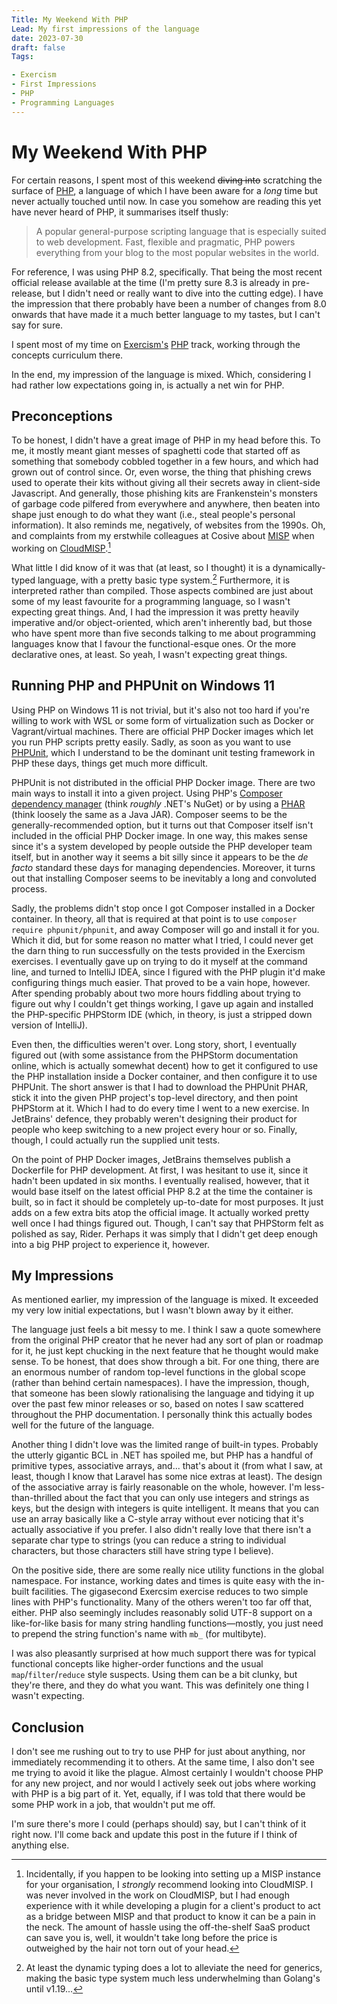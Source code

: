 ```yaml
---
Title: My Weekend With PHP
Lead: My first impressions of the language
date: 2023-07-30
draft: false
Tags:

- Exercism
- First Impressions
- PHP
- Programming Languages
---
```


# My Weekend With PHP

For certain reasons, I spent most of this weekend ~~diving into~~ scratching the surface of [PHP](https://www.php.net/), a language of which I have been aware for a _long_ time but never actually touched until now.  In case you somehow are reading this yet have never heard of PHP, it summarises itself thusly:

> A popular general-purpose scripting language that is especially suited to web development.
> Fast, flexible and pragmatic, PHP powers everything from your blog to the most popular websites in the world.

For reference, I was using PHP 8.2, specifically.  That being the most recent official release available at the time (I'm pretty sure 8.3 is already in pre-release, but I didn't need or really want to dive into the cutting edge).  I have the impression that there probably have been a number of changes from 8.0 onwards that have made it a much better language to my tastes, but I can't say for sure.

I spent most of my time on [Exercism's](https://exercism.org/) [PHP](https://exercism.org/tracks/php) track, working through the concepts curriculum there.

In the end, my impression of the language is mixed.  Which, considering I had rather low expectations going in, is actually a net win for PHP.

## Preconceptions

To be honest, I didn't have a great image of PHP in my head before this.  To me, it mostly meant giant messes of spaghetti code that started off as something that somebody cobbled together in a few hours, and which had grown out of control since.  Or, even worse, the thing that phishing crews used to operate their kits without giving all their secrets away in client-side Javascript.  And generally, those phishing kits are Frankenstein's monsters of garbage code pilfered from everywhere and anywhere, then beaten into shape just enough to do what they want (i.e., steal people's personal information).  It also reminds me, negatively, of websites from the 1990s.  Oh, and complaints from my erstwhile colleagues at Cosive about [MISP](https://www.misp-project.org/) when working on [CloudMISP](https://www.cosive.com/cloud-misp).[^cloudmisp]

[^cloudmisp]:  Incidentally, if you happen to be looking into setting up a MISP instance for your organisation, I _strongly_ recommend looking into CloudMISP.  I was never involved in the work on CloudMISP, but I had enough experience with it while developing a plugin for a client's product to act as a bridge between MISP and that product to know it can be a pain in the neck.  The amount of hassle using the off-the-shelf SaaS product can save you is, well, it wouldn't take long before the price is outweighed by the hair not torn out of your head.

What little I did know of it was that (at least, so I thought) it is a dynamically-typed language, with a pretty basic type system.[^golang]  Furthermore, it is interpreted rather than compiled.  Those aspects combined are just about some of my least favourite for a programming language, so I wasn't expecting great things.  And, I had the impression it was pretty heavily imperative and/or object-oriented, which aren't inherently bad, but those who have spent more than five seconds talking to me about programming languages know that I favour the functional-esque ones.  Or the more declarative ones, at least.  So yeah, I wasn't expecting great things.

[^golang]:  At least the dynamic typing does a lot to alleviate the need for generics, making the basic type system much less underwhelming than Golang's until v1.19...

## Running PHP and PHPUnit on Windows 11

Using PHP on Windows 11 is not trivial, but it's also not too hard if you're willing to work with WSL or some form of virtualization such as Docker or Vagrant/virtual machines.  There are official PHP Docker images which let you run PHP scripts pretty easily.  Sadly, as soon as you want to use [PHPUnit](https://phpunit.de/), which I understand to be the dominant unit testing framework in PHP these days, things get much more difficult.

PHPUnit is not distributed in the official PHP Docker image.  There are two main ways to install it into a given project.  Using PHP's [Composer dependency manager](https://getcomposer.org/) (think _roughly_ .NET's NuGet) or by using a [PHAR](https://www.php.net/manual/en/book.phar.php) (think loosely the same as a Java JAR).  Composer seems to be the generally-recommended option, but it turns out that Composer itself isn't included in the official PHP Docker image.  In one way, this makes sense since it's a system developed by people outside the PHP developer team itself, but in another way it seems a bit silly since it appears to be the _de facto_ standard these days for managing dependencies.  Moreover, it turns out that installing Composer seems to be inevitably a long and convoluted process.

Sadly, the problems didn't stop once I got Composer installed in a Docker container.  In theory, all that is required at that point is to use `composer require phpunit/phpunit`, and away Composer will go and install it for you.  Which it did, but for some reason no matter what I tried, I could never get the darn thing to run successfully on the tests provided in the Exercism exercises.  I eventually gave up on trying to do it myself at the command line, and turned to IntelliJ IDEA, since I figured with the PHP plugin it'd make configuring things much easier.  That proved to be a vain hope, however.  After spending probably about two more hours fiddling about trying to figure out why I couldn't get things working, I gave up again and installed the PHP-specific PHPStorm IDE (which, in theory, is just a stripped down version of IntelliJ).

Even then, the difficulties weren't over.  Long story, short, I eventually figured out (with some assistance from the PHPStorm documentation online, which is actually somewhat decent) how to get it configured to use the PHP installation inside a Docker container, and then configure it to use PHPUnit.  The short answer is that I had to download the PHPUnit PHAR, stick it into the given PHP project's top-level directory, and then point PHPStorm at it.  Which I had to do every time I went to a new exercise.  In JetBrains' defence, they probably weren't designing their product for people who keep switching to a new project every hour or so.  Finally, though, I could actually run the supplied unit tests.

On the point of PHP Docker images, JetBrains themselves publish a Dockerfile for PHP development.  At first, I was hesitant to use it, since it hadn't been updated in six months.  I eventually realised, however, that it would base itself on the latest official PHP 8.2 at the time the container is built, so in fact it should be completely up-to-date for most purposes.  It just adds on a few extra bits atop the official image.  It actually worked pretty well once I had things figured out.  Though, I can't say that PHPStorm felt as polished as say, Rider.  Perhaps it was simply that I didn't get deep enough into a big PHP project to experience it, however.

## My Impressions

As mentioned earlier, my impression of the language is mixed.  It exceeded my very low initial expectations, but I wasn't blown away by it either.

The language just feels a bit messy to me.  I think I saw a quote somewhere from the original PHP creator that he never had any sort of plan or roadmap for it, he just kept chucking in the next feature that he thought would make sense.  To be honest, that does show through a bit.  For one thing, there are an enormous number of random top-level functions in the global scope (rather than behind certain namespaces).  I have the impression, though, that someone has been slowly rationalising the language and tidying it up over the past few minor releases or so, based on notes I saw scattered throughout the PHP documentation.  I personally think this actually bodes well for the future of the language.

Another thing I didn't love was the limited range of built-in types.  Probably the utterly gigantic BCL in .NET has spoiled me, but PHP has a handful of primitive types, associative arrays, and...  that's about it (from what I saw, at least, though I know that Laravel has some nice extras at least).  The design of the associative array is fairly reasonable on the whole, however.  I'm less-than-thrilled about the fact that you can only use integers and strings as keys, but the design with integers is quite intelligent.  It means that you can use an array basically like a C-style array without ever noticing that it's actually associative if you prefer.  I also didn't really love that there isn't a separate char type to strings (you can reduce a string to individual characters, but those characters still have string type I believe).

On the positive side, there are some really nice utility functions in the global namespace.  For instance, working dates and times is quite easy with the in-built facilities.  The gigasecond Exercsim exercise reduces to two simple lines with PHP's functionality.  Many of the others weren't too far off that, either.  PHP also seemingly includes reasonably solid UTF-8 support on a like-for-like basis for many string handling functions—mostly, you just need to prepend the string function's name with `mb_` (for multibyte).

I was also pleasantly surprised at how much support there was for typical functional concepts like higher-order functions and the usual `map`/`filter`/`reduce` style suspects.  Using them can be a bit clunky, but they're there, and they do what you want.  This was definitely one thing I wasn't expecting.

## Conclusion

I don't see me rushing out to try to use PHP for just about anything, nor immediately recommending it to others.  At the same time, I also don't see me trying to avoid it like the plague.  Almost certainly I wouldn't choose PHP for any new project, and nor would I actively seek out jobs where working with PHP is a big part of it.  Yet, equally, if I was told that there would be some PHP work in a job, that wouldn't put me off.

I'm sure there's more I could (perhaps should) say, but I can't think of it right now.  I'll come back and update this post in the future if I think of anything else.